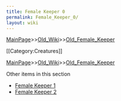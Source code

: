 ```yaml
---
title: Female Keeper 0
permalink: Female_Keeper_0/
layout: wiki
---
```


[MainPage](/keeperrl_wiki/ "wikilink")>>[Old_Wiki](/keeperrl_wiki/Old_Wiki "wikilink")>>[Old_Female_Keeper](/keeperrl_wiki/Old_Female_Keeper "wikilink")

[[Category:Creatures]]

[MainPage](/keeperrl_wiki/ "wikilink")>>[Old_Wiki](/keeperrl_wiki/Old_Wiki "wikilink")>>[Old_Female_Keeper](/keeperrl_wiki/Old_Female_Keeper "wikilink")

Other items in this section
-    [Female Keeper 1](/keeperrl_wiki/Female_Keeper_1 "wikilink")
-    [Female Keeper 2](/keeperrl_wiki/Female_Keeper_2 "wikilink")
